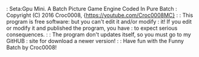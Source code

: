 :    Seta:Gpu Mini. A Batch Picture Game Engine Coded In Pure Batch
:    Copyright (C) 2016  Croc0008, {https://youtube.com/Croc0008MC}
:
:    This program is free software: but you can't edit it and/or modify
:    it! If you edit or modify it and published the program, you have 
:    to expect serious consequences.
:
:    The program don't updates itself, so you must go to my GitHUB
:    site for download a newer version!
:
:    Have fun with the Funny Batch by Croc0008!
